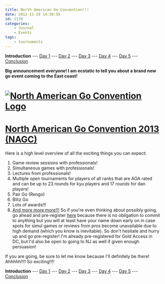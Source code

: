 ```yaml
---
title: North American Go Convention!!!
date: 2012-11-29 14:30:55
id: 1178
categories:
	- Journal
	- Events
tags:
	- tournaments
---
```


**Introduction** --- [Day 1](http://www.bengozen.com/north-american-go-convention-day-1/ "North American Go Convention — Day 1") --- [Day 2](http://www.bengozen.com/north-american-go-convention-day-2/ "North American Go Convention — Day 2") --- [Day 3](http://www.bengozen.com/north-american-go-convention-day-3/ "North American Go Convention — Day 3") --- [Day 4](http://www.bengozen.com/north-american-go-convention-day-4/ "North American Go Convention — Day 4") --- [Day 5](http://www.bengozen.com/north-american-go-convention-day-5/ "North American Go Convention — Day 5") --- [Conclusion](http://www.bengozen.com/north-american-go-convention-conclusion/ "North American Go Convention — Conclusion")

**Big announcement everyone! I am ecstatic to tell you about a brand new go event coming to the East coast!**

# [![North American Go Convention Logo](http://www.bengozen.com/wp-content/uploads/2012/11/nagc.jpg "North American Go Convention Logo")](http://www.bengozen.com/wp-content/uploads/2012/11/nagc.jpg)

# [North American Go Convention 2013 (NAGC)](http://www.ngol.us/ "North American Go Convention")

Here is a high level overview of all the exciting things you can expect:

1.  Game review sessions with professionals!
2.  Simultaneous games with professionals!
3.  Lectures from professionals!
4.  Multiple open tournaments for players of all ranks that are AGA rated and can be up to 23 rounds for kyu players and 17 rounds for dan players!
5.  Pair Go (Rengo)
6.  Blitz Go
7.  Lots of awards!!!
8.  [And more more more!!!](http://www.ngol.us/nagc/nagc-introduction "NAGC Features")
So if you're even thinking about possibly going, go ahead and pre-register [here](http://www.ngol.us/nagc/online-registration "NAGC Online Registration") because there is no obligation to commit to anything but you will at least have your name down early on in case spots for simul games or reviews from pros become unavailable due to high demand (which you know is inevitable). So don't hesitate and hurry up and go pre-register! I'm already pre-registered for Gold Access in DC, but I'd also be open to going to NJ as well if given enough persuasion!

If you are going, be sure to let me know because I'll definitely be there! Ahhhhh!!!! So exciting!!!!

**Introduction** --- [Day 1](http://www.bengozen.com/north-american-go-convention-day-1/ "North American Go Convention — Day 1") --- [Day 2](http://www.bengozen.com/north-american-go-convention-day-2/ "North American Go Convention — Day 2") --- [Day 3](http://www.bengozen.com/north-american-go-convention-day-3/ "North American Go Convention — Day 3") --- [Day 4](http://www.bengozen.com/north-american-go-convention-day-4/ "North American Go Convention — Day 4") --- [Day 5](http://www.bengozen.com/north-american-go-convention-day-5/ "North American Go Convention — Day 5") --- [Conclusion](http://www.bengozen.com/north-american-go-convention-conclusion/ "North American Go Convention — Conclusion")